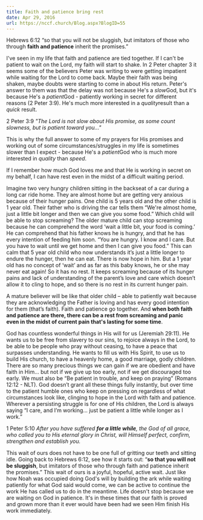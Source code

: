 ```yaml
---
title: Faith and patience bring rest
date: Apr 29, 2016
url: https://nccf.church/Blog.aspx?BlogID=55
---
```


Hebrews 6:12 “so that you will not be sluggish, but imitators of those who through **faith and patience** inherit the promises.”

I've seen in my life that faith and patience are tied together. If I can't be patient to wait on the Lord, my faith will start to shake. In 2 Peter chapter 3 it seems some of the believers Peter was writing to were getting impatient while waiting for the Lord to come back. Maybe their faith was being shaken, maybe doubts were starting to come in about His return. Peter's answer to them was that the delay was not because He's a *slow*God, but it's because He's a *patient*God - patiently working in secret for different reasons (2 Peter 3:9). He's much more interested in a *quality*result than a *quick* result.

2 Peter 3:9 *"The Lord is not slow about His promise, as some count slowness, but is patient toward you..."*

This is why the full answer to some of my prayers for His promises and working out of some circumstances/struggles in my life is sometimes slower than I expect - because He's a *patient*God who is much more interested in *quality* than *speed*.

If I remember how much God loves me and that He is working in secret on my behalf, I can have rest even in the midst of a difficult waiting period.

Imagine two very hungry children sitting in the backseat of a car during a long car ride home. They are almost home but are getting very anxious because of their hunger pains. One child is 5 years old and the other child is 1 year old. Their father who is driving the car tells them “We're almost home, just a little bit longer and then we can give you some food.” Which child will be able to stop screaming? The older mature child can stop screaming because he can comprehend the word ‘wait a little bit, your food is coming.’ He can comprehend that his father knows he is hungry, and that he has every intention of feeding him soon. “You are hungry. I know and I care. But you have to wait until we get home and then I can give you food.” This can calm that 5 year old child who now understands it’s just a little longer to endure the hunger, then he can eat. There is now hope in him. But a 1 year old has no concept of ‘wait’ and as far as this baby knows, he or she may never eat again! So it has no rest. It keeps screaming because of its hunger pains and lack of understanding of the parent’s love and care which doesn’t allow it to cling to hope, and so there is no rest in its current hunger pain.

A mature believer will be like that older child – able to patiently wait because they are acknowledging the Father is loving and has every good intention for them (that’s faith). Faith and patience go together. And **when both faith and patience are there, there can be a rest from screaming and panic even in the midst of current pain that's lasting for some time**.

God has countless wonderful things in His will for us (Jeremiah 29:11). He wants us to be free from slavery to our sins, to rejoice always in the Lord, to be able to be people who pray without ceasing, to have a peace that surpasses understanding. He wants to fill us with His Spirit, to use us to build His church, to have a heavenly home, a good marriage, godly children. There are so many precious things we can gain if we are obedient and have faith in Him... but not if we give up too early, not if we get discouraged too early. We must also be “Be patient in trouble, and keep on praying” (Romans 12:12 - NLT). God doesn’t grant all these things fully instantly, but over time to the patient humble ones who keep on pressing on regardless of what circumstances look like, clinging to hope in the Lord with faith and patience. Wherever a persisting struggle is for one of His children, the Lord is always saying “I care, and I’m working… just be patient a little while longer as I work.”

1 Peter 5:10 *After you have suffered **for a little while**, the God of all grace, who called you to His eternal glory in Christ, will Himself perfect, confirm, strengthen and establish you.*

This wait of ours does not have to be one full of gritting our teeth and sitting idle. Going back to Hebrews 6:12, see how it starts out: “**so that you will not be sluggish**, but imitators of those who through faith and patience inherit the promises.” This wait of ours is a joyful, hopeful, active wait. Just like how Noah was occupied doing God's will by building the ark while waiting patiently for what God said would come, we can be active to continue the work He has called us to do in the meantime. Life doesn't stop because we are waiting on God in patience. It's in these times that our faith is proved and grown more than it ever would have been had we seen Him finish His work immediately.
